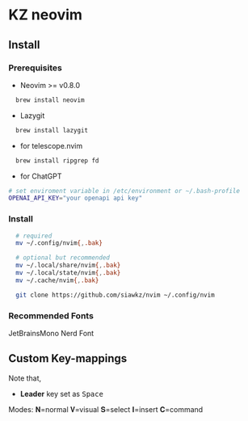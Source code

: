 # KZ neovim

## Install

### Prerequisites

- Neovim >= v0.8.0

```sh
  brew install neovim
```

- Lazygit
    
```sh
  brew install lazygit
```

- for telescope.nvim

```sh
  brew install ripgrep fd
```

- for ChatGPT
```sh
# set enviroment variable in /etc/environment or ~/.bash-profile
OPENAI_API_KEY="your openapi api key"
```

### Install
```sh
  # required
  mv ~/.config/nvim{,.bak}

  # optional but recommended
  mv ~/.local/share/nvim{,.bak}
  mv ~/.local/state/nvim{,.bak}
  mv ~/.cache/nvim{,.bak}

  git clone https://github.com/siawkz/nvim ~/.config/nvim 
```

### Recommended Fonts

JetBrainsMono Nerd Font

## Custom Key-mappings

Note that,

- **Leader** key set as <kbd>Space</kbd>

Modes: 𝐍=normal 𝐕=visual 𝐒=select 𝐈=insert 𝐂=command
